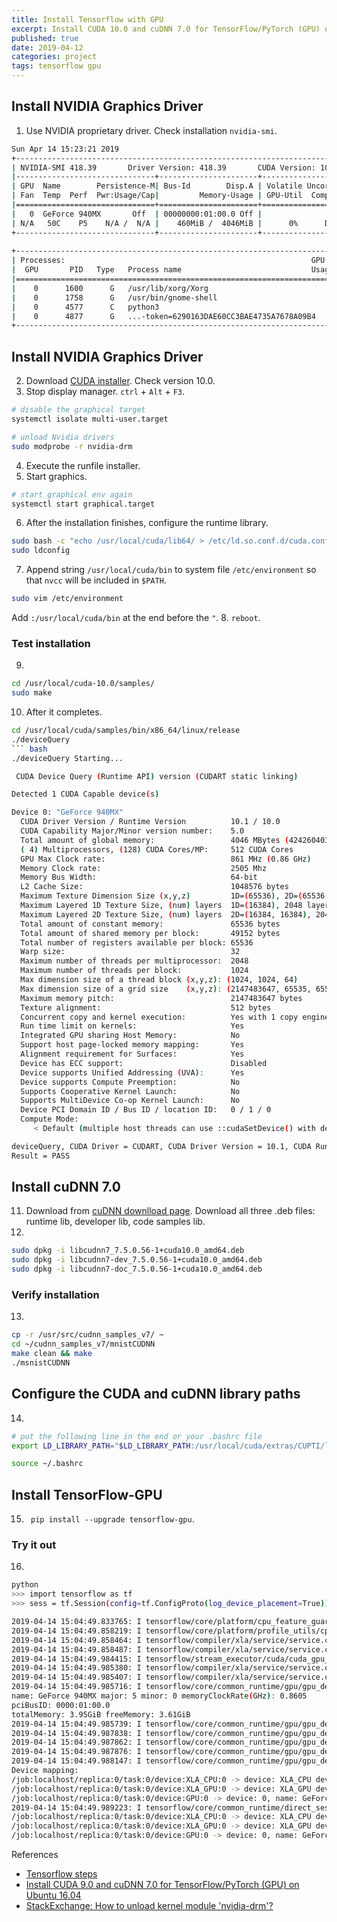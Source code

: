 ```yaml
---
title: Install Tensorflow with GPU
excerpt: Install CUDA 10.0 and cuDNN 7.0 for TensorFlow/PyTorch (GPU) on Ubuntu 18.04.
published: true
date: 2019-04-12
categories: project
tags: tensorflow gpu
---
```


## Install NVIDIA Graphics Driver 
1. Use NVIDIA proprietary driver. Check installation `nvidia-smi`.

``` bash
Sun Apr 14 15:23:21 2019       
+-----------------------------------------------------------------------------+
| NVIDIA-SMI 418.39       Driver Version: 418.39       CUDA Version: 10.1     |
|-------------------------------+----------------------+----------------------+
| GPU  Name        Persistence-M| Bus-Id        Disp.A | Volatile Uncorr. ECC |
| Fan  Temp  Perf  Pwr:Usage/Cap|         Memory-Usage | GPU-Util  Compute M. |
|===============================+======================+======================|
|   0  GeForce 940MX       Off  | 00000000:01:00.0 Off |                  N/A |
| N/A   50C    P5    N/A /  N/A |    460MiB /  4046MiB |      0%      Default |
+-------------------------------+----------------------+----------------------+
                                                                               
+-----------------------------------------------------------------------------+
| Processes:                                                       GPU Memory |
|  GPU       PID   Type   Process name                             Usage      |
|=============================================================================|
|    0      1600      G   /usr/lib/xorg/Xorg                           225MiB |
|    0      1758      G   /usr/bin/gnome-shell                         156MiB |
|    0      4577      C   python3                                       24MiB |
|    0      4877      G   ...-token=6290163DAE60CC3BAE4735A7678A09B4    49MiB |
+-----------------------------------------------------------------------------+
```

## Install NVIDIA Graphics Driver 
2. Download [CUDA installer](https://developer.nvidia.com/cuda-downloads). Check version 10.0.
3. Stop display manager. `ctrl` + `Alt` + `F3`.
``` bash
# disable the graphical target
systemctl isolate multi-user.target

# unload Nvidia drivers
sudo modprobe -r nvidia-drm
```
4. Execute the runfile installer.
5. Start graphics.
``` bash
# start graphical env again
systemctl start graphical.target
```
6. After the installation finishes, configure the runtime library.
``` bash
sudo bash -c "echo /usr/local/cuda/lib64/ > /etc/ld.so.conf.d/cuda.conf"
sudo ldconfig
```
7. Append string `/usr/local/cuda/bin` to system file `/etc/environment` so that `nvcc` will be included in `$PATH`.
``` bash
sudo vim /etc/environment
```
Add `:/usr/local/cuda/bin` at the end before the `"`.
8. `reboot`.

### Test installation
9. 
``` bash
cd /usr/local/cuda-10.0/samples/
sudo make
```
10. After it completes.
``` bash
cd /usr/local/cuda/samples/bin/x86_64/linux/release
./deviceQuery
``` bash
./deviceQuery Starting...

 CUDA Device Query (Runtime API) version (CUDART static linking)

Detected 1 CUDA Capable device(s)

Device 0: "GeForce 940MX"
  CUDA Driver Version / Runtime Version          10.1 / 10.0
  CUDA Capability Major/Minor version number:    5.0
  Total amount of global memory:                 4046 MBytes (4242604032 bytes)
  ( 4) Multiprocessors, (128) CUDA Cores/MP:     512 CUDA Cores
  GPU Max Clock rate:                            861 MHz (0.86 GHz)
  Memory Clock rate:                             2505 Mhz
  Memory Bus Width:                              64-bit
  L2 Cache Size:                                 1048576 bytes
  Maximum Texture Dimension Size (x,y,z)         1D=(65536), 2D=(65536, 65536), 3D=(4096, 4096, 4096)
  Maximum Layered 1D Texture Size, (num) layers  1D=(16384), 2048 layers
  Maximum Layered 2D Texture Size, (num) layers  2D=(16384, 16384), 2048 layers
  Total amount of constant memory:               65536 bytes
  Total amount of shared memory per block:       49152 bytes
  Total number of registers available per block: 65536
  Warp size:                                     32
  Maximum number of threads per multiprocessor:  2048
  Maximum number of threads per block:           1024
  Max dimension size of a thread block (x,y,z): (1024, 1024, 64)
  Max dimension size of a grid size    (x,y,z): (2147483647, 65535, 65535)
  Maximum memory pitch:                          2147483647 bytes
  Texture alignment:                             512 bytes
  Concurrent copy and kernel execution:          Yes with 1 copy engine(s)
  Run time limit on kernels:                     Yes
  Integrated GPU sharing Host Memory:            No
  Support host page-locked memory mapping:       Yes
  Alignment requirement for Surfaces:            Yes
  Device has ECC support:                        Disabled
  Device supports Unified Addressing (UVA):      Yes
  Device supports Compute Preemption:            No
  Supports Cooperative Kernel Launch:            No
  Supports MultiDevice Co-op Kernel Launch:      No
  Device PCI Domain ID / Bus ID / location ID:   0 / 1 / 0
  Compute Mode:
     < Default (multiple host threads can use ::cudaSetDevice() with device simultaneously) >

deviceQuery, CUDA Driver = CUDART, CUDA Driver Version = 10.1, CUDA Runtime Version = 10.0, NumDevs = 1
Result = PASS
```

## Install cuDNN 7.0
11. Download from [cuDNN downlload page](https://developer.nvidia.com/rdp/cudnn-download). Download all three .deb files: runtime lib, developer lib, code samples lib.
12. 
``` bash
sudo dpkg -i libcudnn7_7.5.0.56-1+cuda10.0_amd64.deb
sudo dpkg -i libcudnn7-dev_7.5.0.56-1+cuda10.0_amd64.deb
sudo dpkg -i libcudnn7-doc_7.5.0.56-1+cuda10.0_amd64.deb
```
### Verify installation
13. 
``` bash
cp -r /usr/src/cudnn_samples_v7/ ~
cd ~/cudnn_samples_v7/mnistCUDNN
make clean && make
./msnistCUDNN
```

## Configure the CUDA and cuDNN library paths
14. 
``` bash
# put the following line in the end or your .bashrc file
export LD_LIBRARY_PATH="$LD_LIBRARY_PATH:/usr/local/cuda/extras/CUPTI/lib64"

source ~/.bashrc
```

## Install TensorFlow-GPU
15. ` pip install --upgrade tensorflow-gpu`.

### Try it out
16. 
``` bash
python
>>> import tensorflow as tf
>>> sess = tf.Session(config=tf.ConfigProto(log_device_placement=True))
```

``` bash
2019-04-14 15:04:49.833765: I tensorflow/core/platform/cpu_feature_guard.cc:141] Your CPU supports instructions that this TensorFlow binary was not compiled to use: AVX2 FMA
2019-04-14 15:04:49.858219: I tensorflow/core/platform/profile_utils/cpu_utils.cc:94] CPU Frequency: 2400000000 Hz
2019-04-14 15:04:49.858464: I tensorflow/compiler/xla/service/service.cc:150] XLA service 0x5620497c66b0 executing computations on platform Host. Devices:
2019-04-14 15:04:49.858487: I tensorflow/compiler/xla/service/service.cc:158]   StreamExecutor device (0): <undefined>, <undefined>
2019-04-14 15:04:49.984415: I tensorflow/stream_executor/cuda/cuda_gpu_executor.cc:998] successful NUMA node read from SysFS had negative value (-1), but there must be at least one NUMA node, so returning NUMA node zero
2019-04-14 15:04:49.985380: I tensorflow/compiler/xla/service/service.cc:150] XLA service 0x56204907b920 executing computations on platform CUDA. Devices:
2019-04-14 15:04:49.985407: I tensorflow/compiler/xla/service/service.cc:158]   StreamExecutor device (0): GeForce 940MX, Compute Capability 5.0
2019-04-14 15:04:49.985716: I tensorflow/core/common_runtime/gpu/gpu_device.cc:1433] Found device 0 with properties: 
name: GeForce 940MX major: 5 minor: 0 memoryClockRate(GHz): 0.8605
pciBusID: 0000:01:00.0
totalMemory: 3.95GiB freeMemory: 3.61GiB
2019-04-14 15:04:49.985739: I tensorflow/core/common_runtime/gpu/gpu_device.cc:1512] Adding visible gpu devices: 0
2019-04-14 15:04:49.987838: I tensorflow/core/common_runtime/gpu/gpu_device.cc:984] Device interconnect StreamExecutor with strength 1 edge matrix:
2019-04-14 15:04:49.987862: I tensorflow/core/common_runtime/gpu/gpu_device.cc:990]      0 
2019-04-14 15:04:49.987876: I tensorflow/core/common_runtime/gpu/gpu_device.cc:1003] 0:   N 
2019-04-14 15:04:49.988147: I tensorflow/core/common_runtime/gpu/gpu_device.cc:1115] Created TensorFlow device (/job:localhost/replica:0/task:0/device:GPU:0 with 3401 MB memory) -> physical GPU (device: 0, name: GeForce 940MX, pci bus id: 0000:01:00.0, compute capability: 5.0)
Device mapping:
/job:localhost/replica:0/task:0/device:XLA_CPU:0 -> device: XLA_CPU device
/job:localhost/replica:0/task:0/device:XLA_GPU:0 -> device: XLA_GPU device
/job:localhost/replica:0/task:0/device:GPU:0 -> device: 0, name: GeForce 940MX, pci bus id: 0000:01:00.0, compute capability: 5.0
2019-04-14 15:04:49.989223: I tensorflow/core/common_runtime/direct_session.cc:317] Device mapping:
/job:localhost/replica:0/task:0/device:XLA_CPU:0 -> device: XLA_CPU device
/job:localhost/replica:0/task:0/device:XLA_GPU:0 -> device: XLA_GPU device
/job:localhost/replica:0/task:0/device:GPU:0 -> device: 0, name: GeForce 940MX, pci bus id: 0000:01:00.0, compute capability: 5.0
```


References
- [Tensorflow steps](https://www.tensorflow.org/install/gpu)
- [Install CUDA 9.0 and cuDNN 7.0 for TensorFlow/PyTorch (GPU) on Ubuntu 16.04](https://medium.com/@zhanwenchen/install-cuda-and-cudnn-for-tensorflow-gpu-on-ubuntu-79306e4ac04e)
- [StackExchange: How to unload kernel module 'nvidia-drm'?](https://unix.stackexchange.com/questions/440840/how-to-unload-kernel-module-nvidia-drm)
